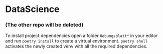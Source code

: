# DataScience
### (The other repo will be deleted)
To install project dependencies open a folder `Uebungsblatt*` in your editor and run `poetry install` to create a virtual environment.
`poetry shell` activates the newly created venv with all the required dependencies.
